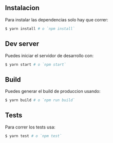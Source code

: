 ## Instalacion
Para instalar las dependencias solo hay que correr:

```sh
$ yarn install # o `npm install`
```

## Dev server

Puedes iniciar el servidor de desarrollo con:

```sh
$ yarn start # o `npm start`
```

## Build

Puedes generar el build de produccion usando:

```sh
$ yarn build # o `npm run build`
```

## Tests

Para correr los tests usa:

```sh
$ yarn test # o `npm test`
```
